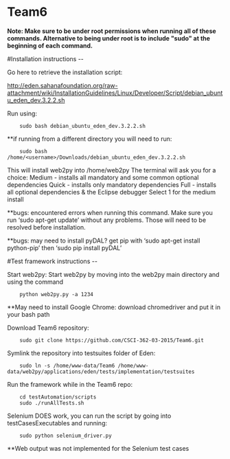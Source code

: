 # Team6

**Note: Make sure to be under root permissions when running all of these commands. Alternative to being under root is to include "sudo" at the beginning of each command.**

#Installation instructions --

Go here to retrieve the installation script:

http://eden.sahanafoundation.org/raw-attachment/wiki/InstallationGuidelines/Linux/Developer/Script/debian_ubuntu_eden_dev.3.2.2.sh

Run using:

		sudo bash debian_ubuntu_eden_dev.3.2.2.sh

**if running from a different directory you will need to run: 

		sudo bash /home/<username>/Downloads/debian_ubuntu_eden_dev.3.2.2.sh

        

This will install web2py into /home/web2py
The terminal will ask you for a choice:
Medium - installs all mandatory and some common optional dependencies
Quick - installs only mandatory dependencies
Full - installs all optional dependencies & the Eclipse debugger
Select 1 for the medium install

**bugs: encountered errors when running this command. Make sure you run ‘sudo apt-get update’ without any problems. Those will need to be resolved before installation.

**bugs: may need to install pyDAL? get pip with ‘sudo apt-get install python-pip’ then ‘sudo pip install pyDAL’


#Test framework instructions --


Start web2py:
	Start web2py by moving into the web2py main directory and using the command
        
		python web2py.py -a 1234
   
**May need to install Google Chrome: download chromedriver and put it in your bash path

    
Download Team6 repository:

		sudo git clone https://github.com/CSCI-362-03-2015/Team6.git    

Symlink the repository into testsuites folder of Eden:

		sudo ln -s /home/www-data/Team6 /home/www-data/web2py/applications/eden/tests/implementation/testsuites

Run the framework while in the Team6 repo:
    
		cd testAutomation/scripts
		sudo ./runAllTests.sh



Selenium DOES work, you can run the script by going into testCasesExecutables and running:
		
		sudo python selenium_driver.py

**Web output was not implemented for the Selenium test cases

